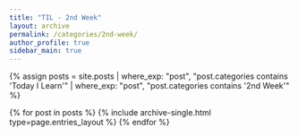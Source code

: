 ```yaml
---
title: "TIL - 2nd Week"
layout: archive
permalink: /categories/2nd-week/
author_profile: true
sidebar_main: true
---
```

{% assign posts = site.posts | where_exp: "post", "post.categories contains 'Today I Learn'" | where_exp: "post", "post.categories contains '2nd Week'" %}

{% for post in posts %}
  {% include archive-single.html type=page.entries_layout %}
{% endfor %}